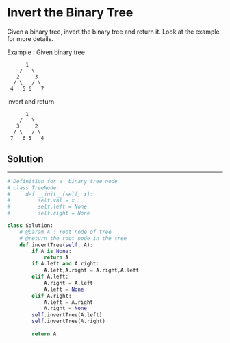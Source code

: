 <h1>Invert the Binary Tree</h1>

<p>
Given a binary tree, invert the binary tree and return it.
Look at the example for more details.

Example :
Given binary tree

          1
        /   \
       2     3
      / \   / \
     4   5 6   7
invert and return

          1
        /   \
       3     2
      / \   / \
     7   6 5   4
</p>

<h2>Solution</h2>

***

```python
# Definition for a  binary tree node
# class TreeNode:
#     def __init__(self, x):
#         self.val = x
#         self.left = None
#         self.right = None

class Solution:
    # @param A : root node of tree
    # @return the root node in the tree
    def invertTree(self, A):
        if A is None:
            return A
        if A.left and A.right:
            A.left,A.right = A.right,A.left
        elif A.left:
            A.right = A.left
            A.left = None
        elif A.right:
            A.left = A.right
            A.right = None
        self.invertTree(A.left)
        self.invertTree(A.right)
        
        return A
```